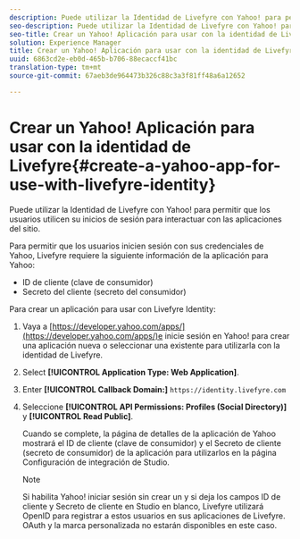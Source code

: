 ```yaml
---
description: Puede utilizar la Identidad de Livefyre con Yahoo! para permitir que los usuarios utilicen su inicios de sesión para interactuar con las aplicaciones del sitio.
seo-description: Puede utilizar la Identidad de Livefyre con Yahoo! para permitir que los usuarios utilicen su inicios de sesión para interactuar con las aplicaciones del sitio.
seo-title: Crear un Yahoo! Aplicación para usar con la identidad de Livefyre
solution: Experience Manager
title: Crear un Yahoo! Aplicación para usar con la identidad de Livefyre
uuid: 6863cd2e-eb0d-465b-b706-88ecaccf41bc
translation-type: tm+mt
source-git-commit: 67aeb3de964473b326c88c3a3f81ff48a6a12652

---
```



# Crear un Yahoo! Aplicación para usar con la identidad de Livefyre{#create-a-yahoo-app-for-use-with-livefyre-identity}

Puede utilizar la Identidad de Livefyre con Yahoo! para permitir que los usuarios utilicen su inicios de sesión para interactuar con las aplicaciones del sitio.

Para permitir que los usuarios inicien sesión con sus credenciales de Yahoo, Livefyre requiere la siguiente información de la aplicación para Yahoo:

* ID de cliente (clave de consumidor)
* Secreto del cliente (secreto del consumidor)

Para crear un aplicación para usar con Livefyre Identity:

1. Vaya a [https://developer.yahoo.com/apps/](https://developer.yahoo.com/apps/)e inicie sesión en Yahoo! para crear una aplicación nueva o seleccionar una existente para utilizarla con la identidad de Livefyre.
1. Select **[!UICONTROL Application Type: Web Application]**.
1. Enter **[!UICONTROL Callback Domain:]** `https://identity.livefyre.com`
1. Seleccione **[!UICONTROL API Permissions: Profiles (Social Directory)]** y **[!UICONTROL Read Public]**.

   Cuando se complete, la página de detalles de la aplicación de Yahoo mostrará el ID de cliente (clave de consumidor) y el Secreto de cliente (secreto de consumidor) de la aplicación para utilizarlos en la página Configuración de integración de Studio.

   >[!NOTE]
   >
   >Si habilita Yahoo! iniciar sesión sin crear un y si deja los campos ID de cliente y Secreto de cliente en Studio en blanco, Livefyre utilizará OpenID para registrar a estos usuarios en sus aplicaciones de Livefyre. OAuth y la marca personalizada no estarán disponibles en este caso.
